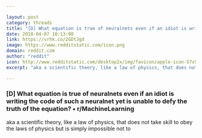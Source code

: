 ```yaml
---

layout: post
category: threads
title: "[D] What equation is true of neuralnets even if an idiot is writing the code of such a neuralnet yet is unable to defy the truth of the equation?"
date: 2018-04-07 10:13:08
link: https://vrhk.co/2GDtJgd
image: https://www.redditstatic.com/icon.png
domain: reddit.com
author: "reddit"
icon: http://www.redditstatic.com/desktop2x/img/favicon/apple-icon-57x57.png
excerpt: "aka a scientific theory, like a law of physics, that does not take skill to obey the laws of physics but is simply impossible not to"

---
```


### [D] What equation is true of neuralnets even if an idiot is writing the code of such a neuralnet yet is unable to defy the truth of the equation? • r/MachineLearning

aka a scientific theory, like a law of physics, that does not take skill to obey the laws of physics but is simply impossible not to